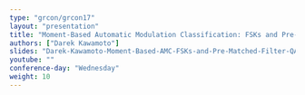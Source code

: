 ```yaml
---
type: "grcon/grcon17"
layout: "presentation"
title: "Moment-Based Automatic Modulation Classification: FSKs and Pre-Matched-Filter QAMs"
authors: ["Darek Kawamoto"]
slides: "Darek-Kawamoto-Moment-Based-AMC-FSKs-and-Pre-Matched-Filter-QAMs.pdf"
youtube: ""
conference-day: "Wednesday"
weight: 10
---
```

